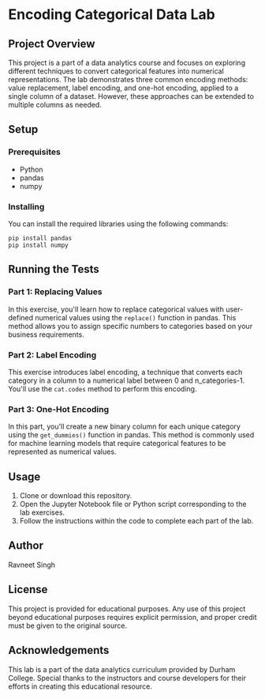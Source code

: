 # Encoding Categorical Data Lab

## Project Overview

This project is a part of a data analytics course and focuses on exploring different techniques to convert categorical features into numerical representations. The lab demonstrates three common encoding methods: value replacement, label encoding, and one-hot encoding, applied to a single column of a dataset. However, these approaches can be extended to multiple columns as needed.

## Setup

### Prerequisites

* Python
* pandas
* numpy

### Installing

You can install the required libraries using the following commands:

```
pip install pandas
pip install numpy
```

## Running the Tests

### Part 1: Replacing Values

In this exercise, you'll learn how to replace categorical values with user-defined numerical values using the `replace()` function in pandas. This method allows you to assign specific numbers to categories based on your business requirements.

### Part 2: Label Encoding

This exercise introduces label encoding, a technique that converts each category in a column to a numerical label between 0 and n_categories-1. You'll use the `cat.codes` method to perform this encoding.

### Part 3: One-Hot Encoding

In this part, you'll create a new binary column for each unique category using the `get_dummies()` function in pandas. This method is commonly used for machine learning models that require categorical features to be represented as numerical values.

## Usage

1. Clone or download this repository.
2. Open the Jupyter Notebook file or Python script corresponding to the lab exercises.
3. Follow the instructions within the code to complete each part of the lab.

## Author

Ravneet Singh

## License

This project is provided for educational purposes. Any use of this project beyond educational purposes requires explicit permission, and proper credit must be given to the original source.

## Acknowledgements

This lab is a part of the data analytics curriculum provided by Durham College. Special thanks to the instructors and course developers for their efforts in creating this educational resource.
